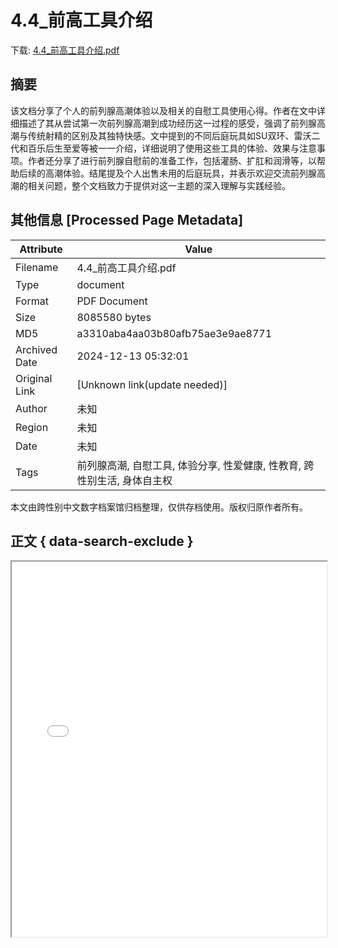 # 4.4_前高工具介绍

<!-- tcd_download_link -->
下载: <a href="4.4_前高工具介绍.pdf" download>4.4_前高工具介绍.pdf</a>
<!-- tcd_download_link_end -->

## 摘要

<!-- tcd_abstract -->
该文档分享了个人的前列腺高潮体验以及相关的自慰工具使用心得。作者在文中详细描述了其从尝试第一次前列腺高潮到成功经历这一过程的感受，强调了前列腺高潮与传统射精的区别及其独特快感。文中提到的不同后庭玩具如SU双环、雷沃二代和百乐后生至爱等被一一介绍，详细说明了使用这些工具的体验、效果与注意事项。作者还分享了进行前列腺自慰前的准备工作，包括灌肠、扩肛和润滑等，以帮助后续的高潮体验。结尾提及个人出售未用的后庭玩具，并表示欢迎交流前列腺高潮的相关问题，整个文档致力于提供对这一主题的深入理解与实践经验。

<!-- tcd_abstract_end -->

## 其他信息 [Processed Page Metadata]

| Attribute       | Value                                  |
|-----------------|----------------------------------------|
| Filename        | 4.4_前高工具介绍.pdf                             |
| Type            | document                                 |
| Format          | PDF Document                               |
| Size            | 8085580 bytes                           |
| MD5             | a3310aba4aa03b80afb75ae3e9ae8771                                  |
| Archived Date   | 2024-12-13 05:32:01                             |
| Original Link   | [Unknown link(update needed)]                         |
| Author          | 未知                               |
| Region          | 未知                               |
| Date            | 未知                                 |
| Tags            | 前列腺高潮, 自慰工具, 体验分享, 性爱健康, 性教育, 跨性别生活, 身体自主权                                 |

本文由跨性别中文数字档案馆归档整理，仅供存档使用。版权归原作者所有。


## 正文 { data-search-exclude }

<!-- tcd_main_text -->
<iframe src="../4.4_前高工具介绍.pdf" width="100%" height="600px">
    <p>无法显示PDF，请下载查看。</p>
</iframe>
<!-- tcd_main_text_end -->

